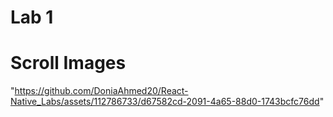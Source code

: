 # Lab 1

# Scroll Images
"https://github.com/DoniaAhmed20/React-Native_Labs/assets/112786733/d67582cd-2091-4a65-88d0-1743bcfc76dd"
